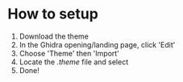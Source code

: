 # How to setup 
1) Download the theme
2) In the Ghidra opening/landing page, click 'Edit'
3) Choose 'Theme' then 'Import'
4) Locate the _.theme_ file and select
5) Done!
